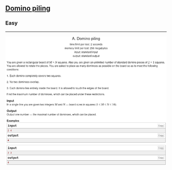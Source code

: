 <h2><a href="https://codeforces.com/problemset/problem/50/A">Domino piling</a></h2>
<h3>Easy</h3>
<hr/>
<img src="Images/img2.png"/>
